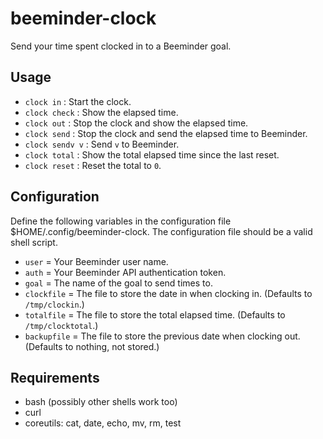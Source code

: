 beeminder-clock
===============

Send your time spent clocked in to a Beeminder goal.

Usage
---------------
 - `clock in`      : Start the clock.
 - `clock check`   : Show the elapsed time.
 - `clock out`     : Stop the clock and show the elapsed time.
 - `clock send`    : Stop the clock and send the elapsed time to Beeminder.
 - `clock sendv v` : Send `v` to Beeminder.
 - `clock total`   : Show the total elapsed time since the last reset.
 - `clock reset`   : Reset the total to `0`.

Configuration
---------------
  Define the following variables in the configuration file $HOME/.config/beeminder-clock.
  The configuration file should be a valid shell script.

  - `user`       = Your Beeminder user name.
  - `auth`       = Your Beeminder API authentication token.
  - `goal`       = The name of the goal to send times to.
  - `clockfile`  = The file to store the date in when clocking in. (Defaults to `/tmp/clockin`.)
  - `totalfile`  = The file to store the total elapsed time. (Defaults to `/tmp/clocktotal`.)
  - `backupfile` = The file to store the previous date when clocking out. (Defaults to nothing, not stored.)

Requirements
----------------
  - bash (possibly other shells work too)
  - curl
  - coreutils: cat, date, echo, mv, rm, test

